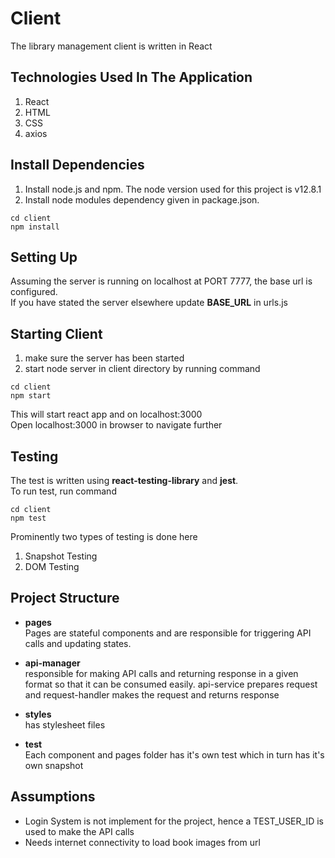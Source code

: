 # Client

The library management client is written in React

## Technologies Used In The Application

1. React
2. HTML
3. CSS
4. axios

## Install Dependencies

1. Install node.js and npm. The node version used for this project is v12.8.1
2. Install node modules dependency given in package.json.
```
cd client
npm install
```


## Setting Up
Assuming the server is running on localhost at PORT 7777, the base url is configured.\
If you have stated the server elsewhere update **BASE_URL** in urls.js


## Starting Client
1. make sure the server has been started
2. start node server in client directory by running command
```
cd client
npm start
```
This will start react app and on localhost:3000\
Open localhost:3000 in browser to navigate further

## Testing
The test is written using **react-testing-library** and **jest**.\
To run test, run command
```
cd client
npm test
```
Prominently two types of testing is done here
1. Snapshot Testing
2. DOM Testing


## Project Structure
- **pages**\
Pages are stateful components and are responsible for triggering API calls and updating states.

- **api-manager**\
responsible for making API calls and returning response in a given format so that it can be consumed easily. 
api-service prepares request and request-handler makes the request and returns response

- **styles**\
has stylesheet files

- **test**\
Each component and pages folder has it's own test which in turn has it's own snapshot


## Assumptions
- Login System is not implement for the project, hence a TEST_USER_ID is used to make the API calls
- Needs internet connectivity to load book images from url

